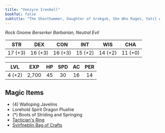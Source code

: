```yaml
---
title: "Venzyre Ironbell"
bookToC: false
subtitle: "The Ghosthammer, Daughter of Grokgok, She Who Rages, Yatil Axe Maiden"
---
```


*Rock Gnome Berserker Barbarian, Neutral Evil*

|  STR  |  DEX  |  CON  |  INT  |  WIS  |  CHA  |
|:-----:|:-----:|:-----:|:-----:|:-----:|:-----:|
|17 (+3)|16 (+3)|16 (+3)|15 (+2)|14 (+2)|11 (+0)|

|  LVL  |  EXP  |   HP  |  SPD  |   AC  |  PER  |
|:-----:|:-----:|:-----:|:-----:|:-----:|:-----:|
| 4 (+2)|  2,700|   45  |   30  |   16  |   14  |

## Magic Items 
- (4) Walloping Javelins
- Lorehold Spirit Dragon Plushie
- (*) Boots of Striding and Springing
- [Tactician's Ring](/docs/compendium/items/tacticians-ring/)
- [Svirfneblin Bag of Crafts](/docs/compendium/items/bag-of-crafts/)